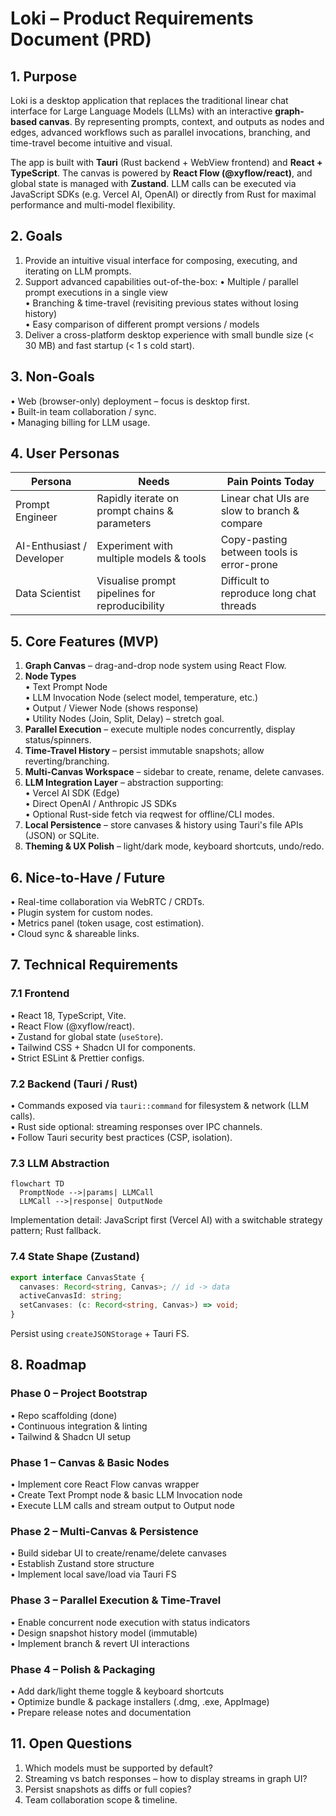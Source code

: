 # Loki – Product Requirements Document (PRD)

## 1. Purpose

Loki is a desktop application that replaces the traditional linear chat interface for Large Language Models (LLMs) with an interactive **graph-based canvas**. By representing prompts, context, and outputs as nodes and edges, advanced workflows such as parallel invocations, branching, and time-travel become intuitive and visual.

The app is built with **Tauri** (Rust backend + WebView frontend) and **React + TypeScript**. The canvas is powered by **React Flow (@xyflow/react)**, and global state is managed with **Zustand**. LLM calls can be executed via JavaScript SDKs (e.g. Vercel AI, OpenAI) or directly from Rust for maximal performance and multi-model flexibility.

## 2. Goals

1. Provide an intuitive visual interface for composing, executing, and iterating on LLM prompts.
2. Support advanced capabilities out-of-the-box:
   • Multiple / parallel prompt executions in a single view  
   • Branching & time-travel (revisiting previous states without losing history)  
   • Easy comparison of different prompt versions / models
3. Deliver a cross-platform desktop experience with small bundle size (< 30 MB) and fast startup (< 1 s cold start).

## 3. Non-Goals

• Web (browser-only) deployment – focus is desktop first.  
• Built-in team collaboration / sync.  
• Managing billing for LLM usage.

## 4. User Personas

| Persona                   | Needs                                          | Pain Points Today                            |
| ------------------------- | ---------------------------------------------- | -------------------------------------------- |
| Prompt Engineer           | Rapidly iterate on prompt chains & parameters  | Linear chat UIs are slow to branch & compare |
| AI-Enthusiast / Developer | Experiment with multiple models & tools        | Copy-pasting between tools is error-prone    |
| Data Scientist            | Visualise prompt pipelines for reproducibility | Difficult to reproduce long chat threads     |

## 5. Core Features (MVP)

1. **Graph Canvas** – drag-and-drop node system using React Flow.
2. **Node Types**  
   • Text Prompt Node  
   • LLM Invocation Node (select model, temperature, etc.)  
   • Output / Viewer Node (shows response)  
   • Utility Nodes (Join, Split, Delay) – stretch goal.
3. **Parallel Execution** – execute multiple nodes concurrently, display status/spinners.
4. **Time-Travel History** – persist immutable snapshots; allow reverting/branching.
5. **Multi-Canvas Workspace** – sidebar to create, rename, delete canvases.
6. **LLM Integration Layer** – abstraction supporting:  
   • Vercel AI SDK (Edge)  
   • Direct OpenAI / Anthropic JS SDKs  
   • Optional Rust-side fetch via reqwest for offline/CLI modes.
7. **Local Persistence** – store canvases & history using Tauri's file APIs (JSON) or SQLite.
8. **Theming & UX Polish** – light/dark mode, keyboard shortcuts, undo/redo.

## 6. Nice-to-Have / Future

• Real-time collaboration via WebRTC / CRDTs.  
• Plugin system for custom nodes.  
• Metrics panel (token usage, cost estimation).  
• Cloud sync & shareable links.

## 7. Technical Requirements

### 7.1 Frontend

• React 18, TypeScript, Vite.  
• React Flow (@xyflow/react).  
• Zustand for global state (`useStore`).  
• Tailwind CSS + Shadcn UI for components.  
• Strict ESLint & Prettier configs.

### 7.2 Backend (Tauri / Rust)

• Commands exposed via `tauri::command` for filesystem & network (LLM calls).  
• Rust side optional: streaming responses over IPC channels.  
• Follow Tauri security best practices (CSP, isolation).

### 7.3 LLM Abstraction

```mermaid
flowchart TD
  PromptNode -->|params| LLMCall
  LLMCall -->|response| OutputNode
```

Implementation detail: JavaScript first (Vercel AI) with a switchable strategy pattern; Rust fallback.

### 7.4 State Shape (Zustand)

```ts
export interface CanvasState {
  canvases: Record<string, Canvas>; // id -> data
  activeCanvasId: string;
  setCanvases: (c: Record<string, Canvas>) => void;
}
```

Persist using `createJSONStorage` + Tauri FS.

## 8. Roadmap

### Phase 0 – Project Bootstrap

• Repo scaffolding (done)  
• Continuous integration & linting  
• Tailwind & Shadcn UI setup

### Phase 1 – Canvas & Basic Nodes

• Implement core React Flow canvas wrapper  
• Create Text Prompt node & basic LLM Invocation node  
• Execute LLM calls and stream output to Output node

### Phase 2 – Multi-Canvas & Persistence

• Build sidebar UI to create/rename/delete canvases  
• Establish Zustand store structure  
• Implement local save/load via Tauri FS

### Phase 3 – Parallel Execution & Time-Travel

• Enable concurrent node execution with status indicators  
• Design snapshot history model (immutable)  
• Implement branch & revert UI interactions

### Phase 4 – Polish & Packaging

• Add dark/light theme toggle & keyboard shortcuts  
• Optimize bundle & package installers (.dmg, .exe, AppImage)  
• Prepare release notes and documentation

## 11. Open Questions

1. Which models must be supported by default?
2. Streaming vs batch responses – how to display streams in graph UI?
3. Persist snapshots as diffs or full copies?
4. Team collaboration scope & timeline.
